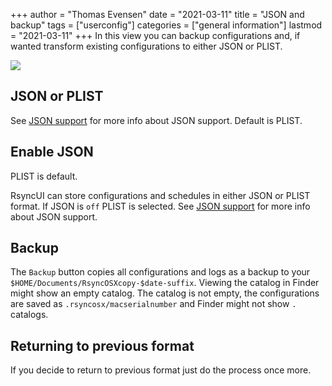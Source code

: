 +++
author = "Thomas Evensen"
date = "2021-03-11"
title =  "JSON and backup"
tags = ["userconfig"]
categories = ["general information"]
lastmod = "2021-03-11"
+++
In this view you can backup configurations and, if wanted transform existing configurations to either JSON or PLIST.

![](/images/usersettings/json.png)

## JSON or PLIST

See [JSON support](/post/json/) for more info about JSON support. Default is PLIST.

## Enable JSON

PLIST is default.

RsyncUI can store configurations and schedules in either JSON or PLIST format. If JSON is `off` PLIST is selected. See [JSON support](/post/json/) for more info about JSON support.

## Backup

The `Backup` button copies all configurations and logs as a backup to your `$HOME/Documents/RsyncOSXcopy-$date-suffix`. Viewing the catalog in Finder might show an empty catalog. The catalog is not empty, the configurations are saved as `.rsyncosx/macserialnumber` and Finder might not show `.` catalogs.

## Returning to previous format

If you decide to return to previous format just do the process once more.

